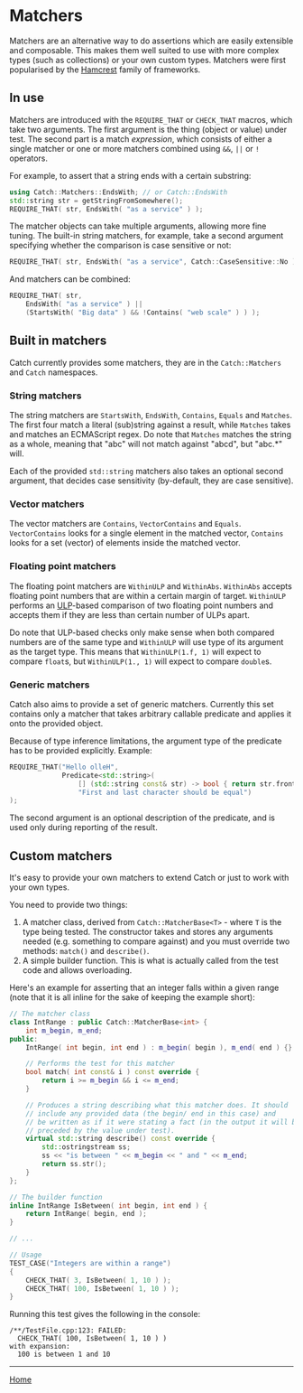 <a id="top"></a>
# Matchers

Matchers are an alternative way to do assertions which are easily extensible and composable.
This makes them well suited to use with more complex types (such as collections) or your own custom types.
Matchers were first popularised by the [Hamcrest](https://en.wikipedia.org/wiki/Hamcrest) family of frameworks.

## In use

Matchers are introduced with the `REQUIRE_THAT` or `CHECK_THAT` macros, which take two arguments.
The first argument is the thing (object or value) under test. The second part is a match _expression_,
which consists of either a single matcher or one or more matchers combined using `&&`, `||` or `!` operators.

For example, to assert that a string ends with a certain substring:
 
 ```c++
using Catch::Matchers::EndsWith; // or Catch::EndsWith
std::string str = getStringFromSomewhere();
REQUIRE_THAT( str, EndsWith( "as a service" ) ); 
 ```

The matcher objects can take multiple arguments, allowing more fine tuning.
The built-in string matchers, for example, take a second argument specifying whether the comparison is
case sensitive or not:

```c++
REQUIRE_THAT( str, EndsWith( "as a service", Catch::CaseSensitive::No ) ); 
 ```

And matchers can be combined:

```c++
REQUIRE_THAT( str, 
    EndsWith( "as a service" ) || 
    (StartsWith( "Big data" ) && !Contains( "web scale" ) ) ); 
```

## Built in matchers
Catch currently provides some matchers, they are in the `Catch::Matchers` and `Catch` namespaces.

### String matchers
The string matchers are `StartsWith`, `EndsWith`, `Contains`, `Equals` and `Matches`. The first four match a literal (sub)string against a result, while `Matches` takes and matches an ECMAScript regex. Do note that `Matches` matches the string as a whole, meaning that "abc" will not match against "abcd", but "abc.*" will.

Each of the provided `std::string` matchers also takes an optional second argument, that decides case sensitivity (by-default, they are case sensitive).


### Vector matchers
The vector matchers are `Contains`, `VectorContains` and `Equals`. `VectorContains` looks for a single element in the matched vector, `Contains` looks for a set (vector) of elements inside the matched vector.

### Floating point matchers
The floating point matchers are `WithinULP` and `WithinAbs`. `WithinAbs` accepts floating point numbers that are within a certain margin of target. `WithinULP` performs an [ULP](https://en.wikipedia.org/wiki/Unit_in_the_last_place)-based comparison of two floating point numbers and accepts them if they are less than certain number of ULPs apart.

Do note that ULP-based checks only make sense when both compared numbers are of the same type and `WithinULP` will use type of its argument as the target type. This means that `WithinULP(1.f, 1)` will expect to compare `float`s, but `WithinULP(1., 1)` will expect to compare `double`s.


### Generic matchers
Catch also aims to provide a set of generic matchers. Currently this set
contains only a matcher that takes arbitrary callable predicate and applies
it onto the provided object.

Because of type inference limitations, the argument type of the predicate
has to be provided explicitly. Example:
```cpp
REQUIRE_THAT("Hello olleH",
             Predicate<std::string>(
                 [] (std::string const& str) -> bool { return str.front() == str.back(); },
                 "First and last character should be equal")
);
```

The second argument is an optional description of the predicate, and is
used only during reporting of the result.


## Custom matchers
It's easy to provide your own matchers to extend Catch or just to work with your own types.

You need to provide two things: 
1. A matcher class, derived from `Catch::MatcherBase<T>` - where `T` is the type being tested.
The constructor takes and stores any arguments needed (e.g. something to compare against) and you must
override two methods: `match()` and `describe()`. 
2. A simple builder function. This is what is actually called from the test code and allows overloading.

Here's an example for asserting that an integer falls within a given range
(note that it is all inline for the sake of keeping the example short):

```c++
// The matcher class
class IntRange : public Catch::MatcherBase<int> {
    int m_begin, m_end;
public:
    IntRange( int begin, int end ) : m_begin( begin ), m_end( end ) {}

    // Performs the test for this matcher
    bool match( int const& i ) const override {
        return i >= m_begin && i <= m_end;
    }

    // Produces a string describing what this matcher does. It should
    // include any provided data (the begin/ end in this case) and
    // be written as if it were stating a fact (in the output it will be
    // preceded by the value under test).
    virtual std::string describe() const override {
        std::ostringstream ss;
        ss << "is between " << m_begin << " and " << m_end;
        return ss.str();
    }
};

// The builder function
inline IntRange IsBetween( int begin, int end ) {
    return IntRange( begin, end );
}

// ...

// Usage
TEST_CASE("Integers are within a range")
{
    CHECK_THAT( 3, IsBetween( 1, 10 ) );
    CHECK_THAT( 100, IsBetween( 1, 10 ) );
}
```

Running this test gives the following in the console:
 
```
/**/TestFile.cpp:123: FAILED:
  CHECK_THAT( 100, IsBetween( 1, 10 ) )
with expansion:
  100 is between 1 and 10
```

---

[Home](Readme.md#top)
